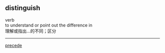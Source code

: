 ## distinguish  
verb  
to understand or point out the difference in  
理解或指出...的不同；区分  

----  

[precede](26.md)  